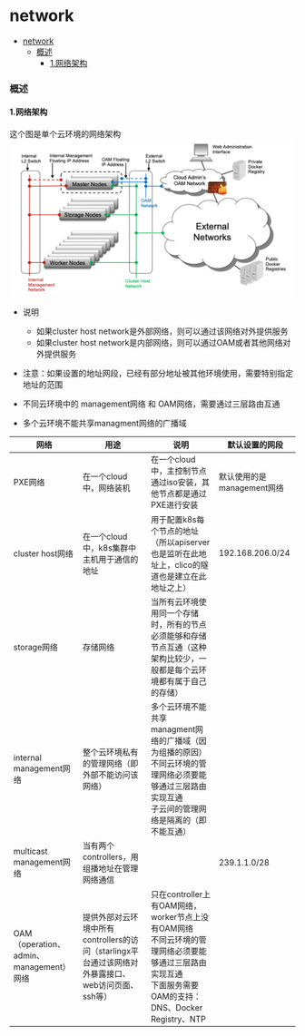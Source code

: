 # network

<!-- @import "[TOC]" {cmd="toc" depthFrom=1 depthTo=6 orderedList=false} -->
<!-- code_chunk_output -->

- [network](#network)
    - [概述](#概述)
      - [1.网络架构](#1网络架构)

<!-- /code_chunk_output -->

### 概述

#### 1.网络架构

这个图是单个云环境的网络架构
![](./imgs/network_01.png)

* 说明
  * 如果cluster host network是外部网络，则可以通过该网络对外提供服务
  * 如果cluster host network是内部网络，则可以通过OAM或者其他网络对外提供服务

* 注意：如果设置的地址网段，已经有部分地址被其他环境使用，需要特别指定地址的范围

* 不同云环境中的 management网络 和 OAM网络，需要通过三层路由互通
* 多个云环境不能共享managment网络的广播域

|网络|用途|说明|默认设置的网段|
|-|-|-|-|
|PXE网络|在一个cloud中，网络装机|在一个cloud中，主控制节点通过iso安装，其他节点都是通过PXE进行安装|默认使用的是management网络|
|cluster host网络|在一个cloud中，k8s集群中主机用于通信的地址|用于配置k8s每个节点的地址（所以apiserver也是监听在此地址上，clico的隧道也是建立在此地址之上）|192.168.206.0/24|
|storage网络|存储网络|当所有云环境使用同一个存储时，所有的节点必须能够和存储节点互通（这种架构比较少，一般都是每个云环境都有属于自己的存储）||
|internal management网络|整个云环境私有的管理网络（即外部不能访问该网络）|多个云环境不能共享managment网络的广播域（因为组播的原因）</br>不同云环境的管理网络必须要能够通过三层路由实现互通</br>子云间的管理网络是隔离的（即不能互通）||
|multicast management网络|当有两个controllers，用组播地址在管理网络通信||239.1.1.0/28|
|OAM（operation、admin、management）网络|提供外部对云环境中所有controllers的访问（starlingx平台通过该网络对外暴露接口、web访问页面、ssh等）|只在controller上有OAM网络，worker节点上没有OAM网络</br>不同云环境的管理网络必须要能够通过三层路由实现互通</br>下面服务需要OAM的支持：DNS、Docker Registry、NTP||
